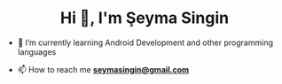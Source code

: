 <h1 align="center">Hi 👋, I'm Şeyma Singin</h1>

- 🌱 I’m currently learning Android Development and other programming languages

- 📫 How to reach me **seymasingin@gmail.com**
